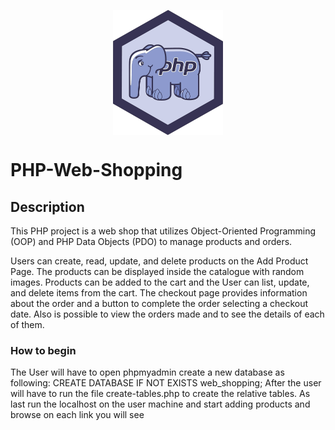 <p align="center">
  <img align="center" height="200" src="public/elephant.jpg">
</p>


# PHP-Web-Shopping

## Description

This PHP project is a web shop that utilizes Object-Oriented Programming (OOP) and PHP Data Objects (PDO) to manage products and orders.

Users can create, read, update, and delete products on the Add Product Page. The products can be displayed inside the catalogue with random images. Products can be added to the cart and the User can list, update, and delete items from the cart. The checkout page provides information about the order and a button to complete the order selecting a checkout date. Also is possible to view the orders made and to see the details of each of them.

### How to begin

The User will have to open phpmyadmin create a new database as following: CREATE DATABASE IF NOT EXISTS web_shopping;
After the user will have to run the file create-tables.php to create the relative tables.
As last run the localhost on the user machine and start adding products and browse on each link you will see

